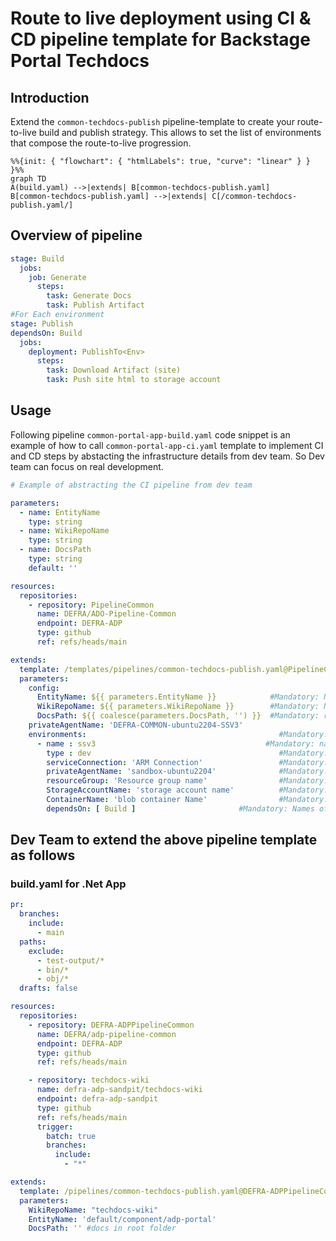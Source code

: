# Route to live deployment using CI & CD pipeline template for Backstage Portal Techdocs

## Introduction

Extend the `common-techdocs-publish` pipeline-template to create your route-to-live build and publish strategy. This allows to set the list of environments that compose the route-to-live progression.

```mermaid
%%{init: { "flowchart": { "htmlLabels": true, "curve": "linear" } } }%%
graph TD
A(build.yaml) -->|extends| B[common-techdocs-publish.yaml]
B[common-techdocs-publish.yaml] -->|extends| C[/common-techdocs-publish.yaml/]

```


## Overview of pipeline

```yaml
stage: Build
  jobs: 
    job: Generate
      steps: 
        task: Generate Docs
        task: Publish Artifact 
#For Each environment
stage: Publish
dependsOn: Build
  jobs: 
    deployment: PublishTo<Env>
      steps:
        task: Download Artifact (site)
        task: Push site html to storage account      

```

## Usage

Following pipeline `common-portal-app-build.yaml` code snippet is an example of how to call `common-portal-app-ci.yaml` template to implement CI and CD steps by abstacting the infrastructure details from dev team. So Dev team can focus on real development.

```yaml
# Example of abstracting the CI pipeline from dev team

parameters:
  - name: EntityName
    type: string
  - name: WikiRepoName
    type: string
  - name: DocsPath
    type: string
    default: ''  

resources:
  repositories:
    - repository: PipelineCommon
      name: DEFRA/ADO-Pipeline-Common
      endpoint: DEFRA-ADP
      type: github
      ref: refs/heads/main

extends:
  template: /templates/pipelines/common-techdocs-publish.yaml@PipelineCommon
  parameters:
    config:
      EntityName: ${{ parameters.EntityName }}            #Mandatory: Name of the backstage component in the format default/component/name
      WikiRepoName: ${{ parameters.WikiRepoName }}        #Mandatory: Name of the wiki repo referenced in the template, if self leave blank
      DocsPath: ${{ coalesce(parameters.DocsPath, '') }}  #Mandatory: relative path of the mkdocs file within the repo
    privateAgentName: 'DEFRA-COMMON-ubuntu2204-SSV3'     
    environments:                                           #Mandatory: List of environments to deploy the application
      - name : ssv3                                      #Mandatory: name of the environment
        type : dev                                          #Mandatory: Type of the environment could be [dev,test,staging,prod]. feature branches will be deployed to dev env 
        serviceConnection: 'ARM Connection'                 #Mandatory: Name of the connection to be used for deployment        
        privateAgentName: 'sandbox-ubuntu2204'              #Mandatory:  Name of the private build agent, default will use Azure hosted linux agent.        
        resourceGroup: 'Resource group name'                #Mandatory: Resource group to which the application to be deployed
        StorageAccountName: 'storage account name'          #Mandatory:  storage account to store the generated docs 
        ContainerName: 'blob container Name'                #Mandatory: Blob container Name        
        dependsOn: [ Build ]                       #Mandatory: Names of one ore more stages. Build stage is mandatory for all deployments


```

## Dev Team to extend the above pipeline template as follows

### build.yaml for .Net App

```yaml
pr:
  branches:
    include:
      - main
  paths:
    exclude:
      - test-output/*
      - bin/*
      - obj/*
  drafts: false

resources:
  repositories:
    - repository: DEFRA-ADPPipelineCommon
      name: DEFRA/adp-pipeline-common
      endpoint: DEFRA-ADP
      type: github
      ref: refs/heads/main

    - repository: techdocs-wiki
      name: defra-adp-sandpit/techdocs-wiki
      endpoint: defra-adp-sandpit
      type: github
      ref: refs/heads/main
      trigger:
        batch: true
        branches:
          include:
            - "*"

extends:
  template: /pipelines/common-techdocs-publish.yaml@DEFRA-ADPPipelineCommon
  parameters:
    WikiRepoName: "techdocs-wiki"
    EntityName: 'default/component/adp-portal'
    DocsPath: '' #docs in root folder
```
